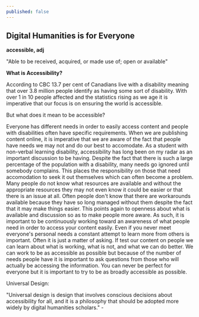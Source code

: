 ```yaml
---
published: false
---
```

## Digital Humanities is for Everyone

**accessible, adj**
 
 "Able to be received, acquired, or made use of; open or available"
 
**What is Accessibility?**
 
According to CBC 13.7 per cent of Canadians live with a disability meaning that over 3.8 million people identify as having some sort of disability. With over 1 in 10 people affected and the statistics rising as we age it is imperative that our focus is on ensuring the world is accessible. 

But what does it mean to be accessible?

Everyone has different needs in order to easily access content and people with disabilities often have specific requirements. When we are publishing content online, it is imperative that we are aware of the fact that people have needs we may not and do our best to accomodate. As a student with non-verbal learning disability, accessibility has long been on my radar as an important discussion to be having. Despite the fact that there is such a large percentage of the population with a disability, many needs go ignored until somebody complains. This places the responsibility on those that need accomodation to seek it out themselves which can often become a problem. Many people do not know what resources are available and without the appropriate resources they may not even know it could be easier or that there is an issue at all. Often people don't know that there are workarounds available because they have so long managed without them despite the fact that it may make things easier. This points again to openness about what is available and discussion so as to make people more aware. As such, it is important to be continuously working toward an awareness of what people need in order to access your content easily. Even if you never meet everyone's personal needs a constant attempt to learn more from others is important. Often it is just a matter of asking. If test our content on people we can learn about what is working, what is not, and what we can do better. We can work to be as accessible as possible but because of the number of needs people have it is important to ask questions from those who will actually be accessing the information. You can never be perfect for everyone but it is important to try to be as broadly accessible as possible.
 
 Universal Design:
 
 "Universal design is design that involves conscious decisions about accessibility for all, and it is a philosophy that should be adopted more widely by digital humanities scholars." - 
